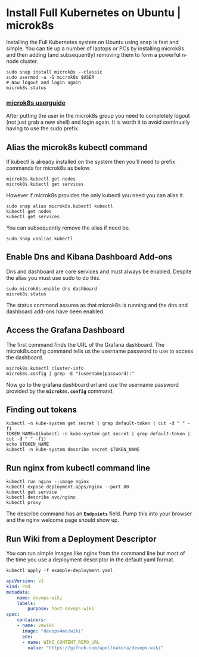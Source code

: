 
# Install Full Kubernetes on Ubuntu | microk8s

Installing the Full Kubernetes system on Ubuntu using snap is fast and simple. You can tie up a number of laptops or PCs by installing microk8s and then adding (and subsequently) removing them to form a powerful n-node cluster.

```
sudo snap install microk8s --classic
sudo usermod -a -G microk8s $USER
# Now logout and login again
microk8s.status
```

### [microk8s userguide](https://microk8s.io/docs/)

After putting the user in the microk8s group you need to completely logout (not just grab a new shell) and login again. It is worth it to avoid continually having to use the sudo prefix.

## Alias the microk8s kubectl command

If kubectl is already installed on the system then you'll need to prefix commands for microk8s as below.

```
microk8s.kubectl get nodes
microk8s.kubectl get services
```

However if microk8s provides the only kubectl you need you can alias it.

```
sudo snap alias microk8s.kubectl kubectl
kubectl get nodes
kubectl get services
```

You can subsequently remove the alias if need be.

```
sudo snap unalias kubectl
```

## Enable Dns and Kibana Dashboard Add-ons

Dns and dashboard are core services and must always be enabled. Despite the alias you must use sudo to do this.

```
sudo microk8s.enable dns dashboard
microk8s.status
```

The status command assures as that microk8s is running and the dns and dashboard add-ons have been enabled.

## Access the Grafana Dashboard

The first command finds the URL of the Grafana dashboard. The microk8s.config command tells us the username password to use to access the dashboard.

```
microk8s.kubectl cluster-info
microk8s.config | grep -E "(username|password):"
```

Now go to the grafana dashboard url and use the username password provided by the **`microk8s.config`** command.


## Finding out tokens

```
kubectl -n kube-system get secret | grep default-token | cut -d " " -f1
TOKEN_NAME=$(kubectl -n kube-system get secret | grep default-token | cut -d " " -f1)
echo $TOKEN_NAME
kubectl -n kube-system describe secret $TOKEN_NAME
```


## Run nginx from kubectl command line

```
kubectl run nginx --image nginx
kubectl expose deployment.apps/nginx --port 80
kubectl get service
kubectl describe svc/nginx
kubectl proxy
```

The describe command has an **`Endpoints`** field. Pump this into your browser and the nginx welcome page should show up.


## Run Wiki from a Deployment Descriptor

You can run simple images like nginx from the command line but most of the time you use a deployment descriptor in the default yaml format.


```
kubectl apply -f example-deployment.yaml
```


``` yaml
apiVersion: v1
kind: Pod
metadata:
    name: devops-wiki
    labels:
        purpose: host-devops-wiki
spec:
    containers:
    - name: vmwiki
      image: "devops4me/wiki"
      env:
      - name: WIKI_CONTENT_REPO_URL
        value: "https://github.com/apolloakora/devops-wiki"
```